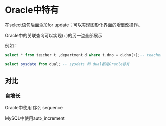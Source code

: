 # Oracle中特有

在select语句后面添加for update；可以实现图形化界面的增删改操作。

Oracle中的关联查询可以实现(+)的另一边全部展示

例如：

```sql
select * from teacher t ,department d where t.dno = d.dno(+);-- teacher表会全部展示
```

~~~sql
select sysdate from dual; -- sysdate 和 dual都是Oracle特有
~~~

## 对比

### 自增长

Oracle中使用 序列 sequence

MySQL中使用auto_increment

